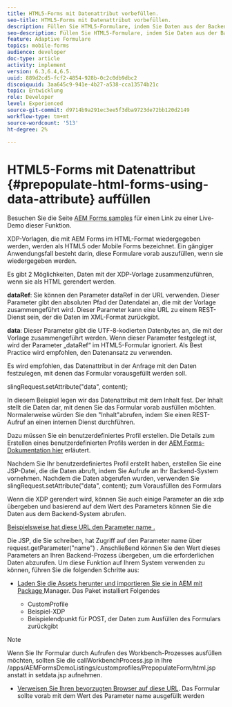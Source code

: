 ```yaml
---
title: HTML5-Forms mit Datenattribut vorbefüllen.
seo-title: HTML5-Forms mit Datenattribut vorbefüllen.
description: Füllen Sie HTML5-Formulare, indem Sie Daten aus der Backend-Quelle abrufen.
seo-description: Füllen Sie HTML5-Formulare, indem Sie Daten aus der Backend-Quelle abrufen.
feature: Adaptive Formulare
topics: mobile-forms
audience: developer
doc-type: article
activity: implement
version: 6.3,6.4,6.5.
uuid: 889d2cd5-fcf2-4854-928b-0c2c0db9dbc2
discoiquuid: 3aa645c9-941e-4b27-a538-cca13574b21c
topic: Entwicklung
role: Developer
level: Experienced
source-git-commit: d9714b9a291ec3ee5f3dba9723de72bb120d2149
workflow-type: tm+mt
source-wordcount: '513'
ht-degree: 2%

---
```



# HTML5-Forms mit Datenattribut {#prepopulate-html-forms-using-data-attribute} auffüllen

Besuchen Sie die Seite [AEM Forms samples](https://forms.enablementadobe.com/content/samples/samples.html?query=0) für einen Link zu einer Live-Demo dieser Funktion.

XDP-Vorlagen, die mit AEM Forms im HTML-Format wiedergegeben werden, werden als HTML5 oder Mobile Forms bezeichnet. Ein gängiger Anwendungsfall besteht darin, diese Formulare vorab auszufüllen, wenn sie wiedergegeben werden.

Es gibt 2 Möglichkeiten, Daten mit der XDP-Vorlage zusammenzuführen, wenn sie als HTML gerendert werden.

**dataRef**: Sie können den Parameter dataRef in der URL verwenden. Dieser Parameter gibt den absoluten Pfad der Datendatei an, die mit der Vorlage zusammengeführt wird. Dieser Parameter kann eine URL zu einem REST-Dienst sein, der die Daten im XML-Format zurückgibt.

**data**: Dieser Parameter gibt die UTF-8-kodierten Datenbytes an, die mit der Vorlage zusammengeführt werden. Wenn dieser Parameter festgelegt ist, wird der Parameter „dataRef“ im HTML5-Formular ignoriert. Als Best Practice wird empfohlen, den Datenansatz zu verwenden.

Es wird empfohlen, das Datenattribut in der Anfrage mit den Daten festzulegen, mit denen das Formular vorausgefüllt werden soll.

slingRequest.setAttribute(&quot;data&quot;, content);

In diesem Beispiel legen wir das Datenattribut mit dem Inhalt fest. Der Inhalt stellt die Daten dar, mit denen Sie das Formular vorab ausfüllen möchten. Normalerweise würden Sie den &quot;Inhalt&quot;abrufen, indem Sie einen REST-Aufruf an einen internen Dienst durchführen.

Dazu müssen Sie ein benutzerdefiniertes Profil erstellen. Die Details zum Erstellen eines benutzerdefinierten Profils werden in der [AEM Forms-Dokumentation hier](https://helpx.adobe.com/aem-forms/6/html5-forms/custom-profile.html) erläutert.

Nachdem Sie Ihr benutzerdefiniertes Profil erstellt haben, erstellen Sie eine JSP-Datei, die die Daten abruft, indem Sie Aufrufe an Ihr Backend-System vornehmen. Nachdem die Daten abgerufen wurden, verwenden Sie slingRequest.setAttribute(&quot;data&quot;, content); zum Vorausfüllen des Formulars

Wenn die XDP gerendert wird, können Sie auch einige Parameter an die xdp übergeben und basierend auf dem Wert des Parameters können Sie die Daten aus dem Backend-System abrufen.

[Beispielsweise hat diese URL den Parameter name .](http://localhost:4502/content/dam/formsanddocuments/PrepopulateMobileForm.xdp/jcr:content?name=john)

Die JSP, die Sie schreiben, hat Zugriff auf den Parameter name über request.getParameter(&quot;name&quot;) . Anschließend können Sie den Wert dieses Parameters an Ihren Backend-Prozess übergeben, um die erforderlichen Daten abzurufen.
Um diese Funktion auf Ihrem System verwenden zu können, führen Sie die folgenden Schritte aus:

* [Laden Sie die Assets herunter und importieren Sie sie in AEM mit Package ](assets/prepopulatemobileform.zip)
Manager. Das Paket installiert Folgendes

   * CustomProfile
   * Beispiel-XDP
   * Beispielendpunkt für POST, der Daten zum Ausfüllen des Formulars zurückgibt

>[!NOTE]
>
>Wenn Sie Ihr Formular durch Aufrufen des Workbench-Prozesses ausfüllen möchten, sollten Sie die callWorkbenchProcess.jsp in Ihre /apps/AEMFormsDemoListings/customprofiles/PrepopulateForm/html.jsp anstatt in setdata.jsp aufnehmen.

* [Verweisen Sie Ihren bevorzugten Browser auf diese URL](http://localhost:4502/content/dam/formsanddocuments/PrepopulateMobileForm.xdp/jcr:content?name=Adobe%20Systems). Das Formular sollte vorab mit dem Wert des Parameter name ausgefüllt werden
